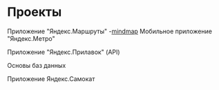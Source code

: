 # Проекты
  Приложение "Яндекс.Маршруты"
    -[mindmap]([url](https://drive.google.com/drive/folders/1lgHFduKRM3rCq9UkUh02HzKO8srmr3jj))
  Мобильное приложение "Яндекс.Метро"
  
  Приложение "Яндекс.Прилавок" (API)
  
  Основы баз данных
  
  Приложение Яндекс.Самокат

